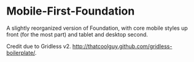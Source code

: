 Mobile-First-Foundation
=======================

A slightly reorganized version of Foundation, with core mobile styles up front (for the most part) and tablet and desktop second. 

Credit due to Gridless v2. http://thatcoolguy.github.com/gridless-boilerplate/. 